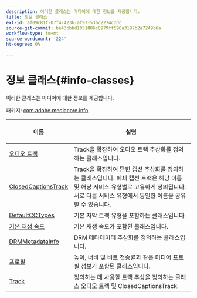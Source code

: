 ```yaml
---
description: 이러한 클래스는 미디어에 대한 정보를 제공합니다.
title: 정보 클래스
exl-id: af09c81f-07f4-423b-af97-53bc2274cddc
source-git-commit: be43bbbd1051886c8979ff590a3197b2a7249b6a
workflow-type: tm+mt
source-wordcount: '224'
ht-degree: 0%

---
```


# 정보 클래스{#info-classes}

이러한 클래스는 미디어에 대한 정보를 제공합니다.

패키지: [com.adobe.mediacore.info](https://help.adobe.com/en_US/primetime/api/psdk/asdoc-dhls_1.4/com/adobe/mediacore/info/package-detail.html)

<table frame="all" colsep="1" rowsep="1" id="table_BC74F0C72F7C443B92C9B28750D812A6"> 
 <thead> 
  <tr rowsep="1"> 
   <th colname="1" class="entry"> <p>이름 </p> </th> 
   <th colname="2" class="entry"> <p>설명 </p> </th> 
  </tr> 
 </thead>
 <tbody> 
  <tr rowsep="1"> 
   <td colname="1"><span class="codeph"><a href="https://help.adobe.com/en_US/primetime/api/psdk/asdoc-dhls_1.4/com/adobe/mediacore/info/AudioTrack.html" format="html" scope="external"> 오디오 트랙</a></span> </td> 
   <td colname="2"> Track을 확장하여 오디오 트랙 추상화를 정의하는 클래스입니다.</td> 
  </tr> 
  <tr rowsep="1"> 
   <td colname="1"><span class="codeph"><a href="https://help.adobe.com/en_US/primetime/api/psdk/asdoc-dhls_1.4/com/adobe/mediacore/info/ClosedCaptionsTrack.html" format="html" scope="external"> ClosedCaptionsTrack</a></span></td> 
   <td colname="2"> Track을 확장하여 닫힌 캡션 추상화를 정의하는 클래스입니다. 폐쇄 캡션 트랙은 해당 이름 및 해당 서비스 유형별로 고유하게 정의됩니다. 서로 다른 서비스 유형에서 동일한 이름을 공유할 수 있습니다.</td> 
  </tr> 
  <tr rowsep="1"> 
   <td colname="1"><span class="codeph"><a href="https://help.adobe.com/en_US/primetime/api/psdk/asdoc-dhls_1.4/com/adobe/mediacore/info/DefaultCCTypes.html" format="html" scope="external"> DefaultCCTypes</a></span> </td> 
   <td colname="2"> 기본 자막 트랙 유형을 포함하는 클래스입니다. </td> 
  </tr> 
  <tr rowsep="1"> 
   <td colname="1"><span class="codeph"><a href="https://help.adobe.com/en_US/primetime/api/psdk/asdoc-dhls_1.4/com/adobe/mediacore/info/DefaultPlaybackRates.html" format="html" scope="external"> 기본 재생 속도</a></span> </td> 
   <td colname="2"> 기본 재생 속도가 포함된 클래스입니다. </td> 
  </tr> 
  <tr rowsep="1"> 
   <td colname="1"><span class="codeph"><a href="https://help.adobe.com/en_US/primetime/api/psdk/asdoc-dhls_1.4/com/adobe/mediacore/info/DRMMetadataInfo.html" format="html" scope="external"> DRMMetadataInfo</a></span> </td> 
   <td colname="2"> DRM 메타데이터 추상화를 정의하는 클래스입니다. </td> 
  </tr> 
  <tr rowsep="1"> 
   <td colname="1"><span class="codeph"><a href="https://help.adobe.com/en_US/primetime/api/psdk/asdoc-dhls_1.4/com/adobe/mediacore/info/Profile.html" format="html" scope="external"> 프로필</a></span></td> 
   <td colname="2"> 높이, 너비 및 비트 전송률과 같은 미디어 프로필 정보가 포함된 클래스입니다. </td> 
  </tr> 
  <tr rowsep="0"> 
   <td colname="1"><span class="codeph"><a href="https://help.adobe.com/en_US/primetime/api/psdk/asdoc-dhls_1.4/com/adobe/mediacore/info/Track.html" format="html" scope="external"> Track</a></span></td> 
   <td colname="2">정의하는 데 사용할 트랙 추상을 정의하는 클래스 <span class="codeph"> 오디오 트랙</span> 및 <span class="codeph"> ClosedCaptionsTrack</span>. </td> 
  </tr> 
 </tbody> 
</table>

